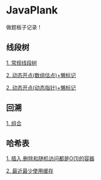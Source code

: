 # JavaPlank

做题板子记录！



## 线段树

<div>
    <a href="./SegmentTree/SegmentTree.java">1. 常规线段树</a>
    <p/>
    <a href="./SegmentTree/MyCalendar.java">2. 动态开点(数组估点)+懒标记</a>
    <p/>
    <a href="./SegmentTree/RangeModule.md">2. 动态开点(动态指针)+懒标记</a>
</div>


## 回溯

<div>
    <p/>
    <a href="./Backtracking/Combination.md">1. 组合</a>
</div>


## 哈希表

<div>
    <p/>
    <a href="./HashTable/RandomizedSet.md">1. 插入,删除和随机访问都是O(1)的容器</a>
    <p/>
    <a href="./HashTable/LRUCache.md">2. 最近最少使用缓存</a>
</div>

